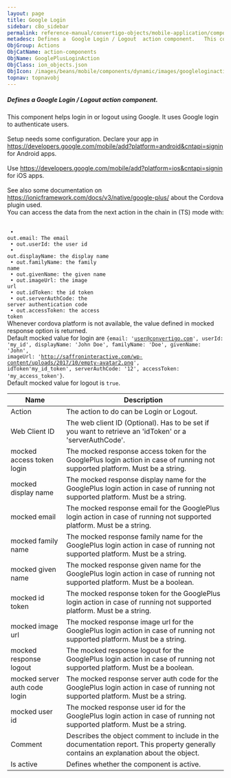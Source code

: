 ```yaml
---
layout: page
title: Google Login
sidebar: c8o_sidebar
permalink: reference-manual/convertigo-objects/mobile-application/components/action-components/google-login/
metadesc: Defines a  Google Login / Logout  action component.   This component helps login in or logout using Google. It uses Google login to authenticate users
ObjGroup: Actions
ObjCatName: action-components
ObjName: GooglePlusLoginAction
ObjClass: ion_objects.json
ObjIcon: /images/beans/mobile/components/dynamic/images/googleloginaction_color_32x32.png
topnav: topnavobj
---
```

##### Defines a <i>Google Login / Logout</i> action component. <br/>

 This component helps login in or logout using Google. It uses Google login to authenticate users.<br/>
<br/>
Setup needs some configuration. Declare your app in <a href='https://developers.google.com/mobile/add?platform=android&cntapi=signin'>https://developers.google.com/mobile/add?platform=android&cntapi=signin</a> for Android apps.<br/>
<br/>
Use <a href='https://developers.google.com/mobile/add?platform=ios&cntapi=signin'>https://developers.google.com/mobile/add?platform=ios&cntapi=signin</a> for iOS apps.<br/>
<br/>
See also some documentation on <a href='https://ionicframework.com/docs/v3/native/google-plus/'>https://ionicframework.com/docs/v3/native/google-plus/</a> about the Cordova plugin used.<br/>
 You can access the data from the next action in the chain in (TS) mode with:<br/>
<br/>
<code><br/>
 • out.email: The email<br/>
 • out.userId: the user id<br/>
 • out.displayName: the display name<br/>
 • out.familyName: the family name<br/>
 • out.givenName: the given name<br/>
 • out.imageUrl: the image url<br/>
 • out.idToken: the id token<br/>
 • out.serverAuthCode: the server authentication code<br/>
 • out.accessToken: the access token</code><br/>
 Whenever cordova platform is not available, the value defined in mocked response option is returned.<br/>
 Default mocked value for login are <code>{email: 'user@convertigo.com', userId: 'my_id', displayName: 'John Doe', familyName: 'Doe', givenName: 'John', imageUrl: 'http://saffroninteractive.com/wp-content/uploads/2017/10/empty-avatar2.png', idToken'my_id_token', serverAuthCode: '12', accessToken: 'my_access_token'}</code>.<br/>
 Default mocked value for logout is <code>true</code>.

Name | Description 
--- | ---
Action | The action to do can be Login or Logout.
Web Client ID | The web client ID (Optional). Has to be set if you want to retrieve an 'idToken' or a 'serverAuthCode'.
mocked access token login | The mocked response access token for the GooglePlus login action in case of running not supported platform. Must be a string.
mocked display name | The mocked response display name for the GooglePlus login action in case of running not supported platform. Must be a string.
mocked email | The mocked response email for the GooglePlus login action in case of running not supported platform. Must be a string.
mocked family name | The mocked response family name for the GooglePlus login action in case of running not supported platform. Must be a string.
mocked given name | The mocked response given name for the GooglePlus login action in case of running not supported platform. Must be a boolean.
mocked id token | The mocked response token for the GooglePlus login action in case of running not supported platform. Must be a string.
mocked image url | The mocked response image url for the GooglePlus login action in case of running not supported platform. Must be a string.
mocked response logout | The mocked response logout for the GooglePlus login action in case of running not supported platform. Must be a boolean.
mocked server auth code login | The mocked response server auth code for the GooglePlus login action in case of running not supported platform. Must be a string.
mocked user id | The mocked response user id for the GooglePlus login action in case of running not supported platform. Must be a string.
Comment | Describes the object comment to include in the documentation report.  This property generally contains an explanation about the object. 
Is active | Defines whether the component is active. 


